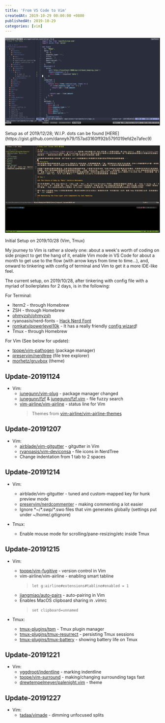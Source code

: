 ```yaml
---
title: 'From VS Code to Vim'
createdAt: 2019-10-29 00:00:00 +0800
publishedAt: 2019-10-29
categories: [vim]
---
```


![illustration of terminal on 2019/12/28](/assets/images/vscode-to-vim/1.png)

<Figcaption>
    Setup as of 2019/12/28; W.I.P. dots can be found [HERE](https://gist.github.com/dannyh79/157ad3160ff92b5791019efd2e7afec9)
</Figcaption>

![illustration of terminal on 2019/10/28](/assets/images/vscode-to-vim/2.png)

<Figcaption>
    Initial Setup on 2019/10/28 (Vim, Tmux)
</Figcaption>

My journey to Vim is rather a slowly one: about a week's worth of coding on side project to get the hang of it, enable Vim mode in VS Code for about a month to get use to the flow (with arrow keys from time to time...), and, onward to tinkering with config of terminal and Vim to get it a more IDE-like feel.

The current setup, on 2019/10/28, after tinkering with config file with a myriad of boilerplates for 2 days, is in the following:

For Terminal:

- Iterm2 - through Homebrew
- ZSH - through Homebrew
- [ohmyzsh/ohmyzsh](https://github.com/ohmyzsh/ohmyzsh)
- ryanoasis/nerd-fonts - [Hack Nerd Font](https://github.com/ryanoasis/nerd-fonts/tree/master/patched-fonts/Hack)
- [romkatv/powerlevel10k](https://github.com/romkatv/powerlevel10k) - It has a really friendly [config wizard](https://github.com/romkatv/powerlevel10k#configuration-wizard)!
- Tmux - through Homebrew

For Vim (See below for update):

- [tpope/vim-pathogen](https://github.com/tpope/vim-pathogen) (package manager)
- [preservim/nerdtree](https://github.com/preservim/nerdtree) (file tree explorer)
- [morhetz/gruvbox](https://github.com/morhetz/gruvbox) (theme)

## Update-20191124

- Vim:
  - [junegunn/vim-plug](https://github.com/junegunn/vim-plug) - package manager changed
  - [junegunn/fzf](https://github.com/junegunn/fzf) & [junegunn/fzf.vim](https://github.com/junegunn/fzf.vim/) - file fuzzy search
  - [vim-airline/vim-airline](https://github.com/vim-airline/vim-airline) - status line for Vim
    > Themes from [vim-airline/vim-airline-themes](https://github.com/vim-airline/vim-airline-themes)

## Update-20191207

- Vim:
  - [airblade/vim-gitgutter](https://github.com/airblade/vim-gitgutter) - gitgutter in Vim
  - [ryanoasis/vim-deviconsa](https://github.com/ryanoasis/vim-devicons) - file icons in NerdTree
  - Change indentation from 1 tab to 2 spaces

## Update-20191214

- Vim:

  - airblade/vim-gitgutter - tuned and custom-mapped key for hunk preview mode
  - [preservim/nerdcommenter](https://github.com/preservim/nerdcommenter) - making commenting a lot easier
  - Ignore \*~/\*.swp/\*.swo files that vim generates globally (settings put under ~/home/.gitignore)

- Tmux:
  - Enable mouse mode for scrolling/pane-resizing/etc inside Tmux

## Update-20191215

- Vim:

  - [tpope/vim-fugitive](https://github.com/tpope/vim-fugitive) - version control in Vim
  - vim-airline/vim-airline - enabling smart tabline
    > `let g:airline#extensions#tabline#enabled = 1`
  - [jiangmiao/auto-pairs](https://github.com/jiangmiao/auto-pairs) - auto-pairing in Vim
  - Enables MacOS clipboard sharing in .vimrc
    > `set clipboard=unnamed`

- Tmux:
  - [tmux-plugins/tpm](https://github.com/tmux-plugins/tpm) - Tmux plugin manager
  - [tmux-plugins/tmux-resurrect](https://github.com/tmux-plugins/tmux-resurrect) - persisting Tmux sessions
  - [tmux-plugins/tmux-battery](https://github.com/tmux-plugins/tmux-battery) - showing battery life on Tmux

## Update-20191221

- Vim:
  - [yggdroot/indentline](https://github.com/yggdroot/indentline) - marking indentline
  - [tpope/vim-surround](https://github.com/tpope/vim-surround) - making/changing surrounding tags fast
  - [drewtempelmeyer/palenight.vim](https://github.com/drewtempelmeyer/palenight.vim) - theme

## Update-20191227

- Vim:
  - [tadaa/vimade](https://github.com/tadaa/vimade) - dimming unfocused splits
